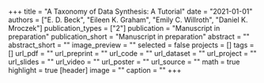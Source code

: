+++
title = "A Taxonomy of Data Synthesis: A Tutorial"
date = "2021-01-01"
authors = ["E. D. Beck", "Eileen K. Graham", "Emily C. Willroth", "Daniel K. Mroczek"]
publication_types = ["2"]
publication = "Manuscript in preparation"
publication_short = "Manuscript in preparation"
abstract = ""
abstract_short = ""
image_preview = ""
selected = false
projects = []
tags = []
url_pdf = ""
url_preprint = ""
url_code = ""
url_dataset = ""
url_project = ""
url_slides = ""
url_video = ""
url_poster = ""
url_source = ""
math = true
highlight = true
[header]
image = ""
caption = ""
+++
